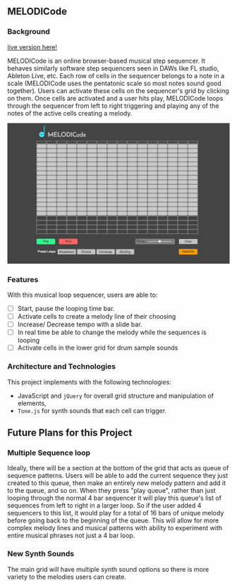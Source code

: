 ## MELODICode

### Background

[live version here!](http://www.sean-garner.co/MELODICode)

MELODICode is an online browser-based musical step sequencer. It behaves similarly software step sequencers seen in DAWs like FL studio, Ableton Live, etc. Each row of cells in the sequencer belongs to a note in a scale (MELODICode uses the pentatonic scale so most notes sound good together). Users can activate these cells on the sequencer's grid by clicking on them. Once cells are activated and a user hits play, MELODICode loops through the sequencer from left to right triggering and playing any of the notes of the active cells creating a melody.

![screen-shot](./docs/melodicode.png)

### Features

With this musical loop sequencer, users are able to:

- [ ] Start, pause the looping time bar.
- [ ] Activate cells to create a melody line of their choosing
- [ ] Increase/ Decrease tempo with a slide bar.
- [ ] In real time be able to change the melody while the sequences is looping
- [ ] Activate cells in the lower grid for drum sample sounds

### Architecture and Technologies

This project implements with the following technologies:

- JavaScript and `jQuery` for overall grid structure and manipulation of elements,
- `Tone.js` for synth sounds that each cell can trigger.

## Future Plans for this Project

### Multiple Sequence loop
  Ideally, there will be a section at the bottom of the grid that acts as queue of sequence patterns. Users will be able to add the current sequence they just created to this queue, then make an entirely new melody pattern and add it to the queue, and so on. When they press "play queue", rather than just looping through the normal 4 bar sequencer it will play this queue's  list of sequences from left to right in a larger loop. So if the user added 4 sequencers to this list, it would play for a total of 16 bars of unique melody before going back to the beginning of the queue. This will allow for more complex melody lines and musical patterns with ability to experiment with entire musical phrases not just a 4 bar loop.

### New Synth Sounds
  The main grid will have multiple synth sound options so there is more variety to the melodies users can create.
